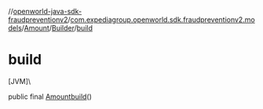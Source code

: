 //[openworld-java-sdk-fraudpreventionv2](../../../../index.md)/[com.expediagroup.openworld.sdk.fraudpreventionv2.models](../../index.md)/[Amount](../index.md)/[Builder](index.md)/[build](build.md)

# build

[JVM]\

public final [Amount](../index.md)[build](build.md)()
